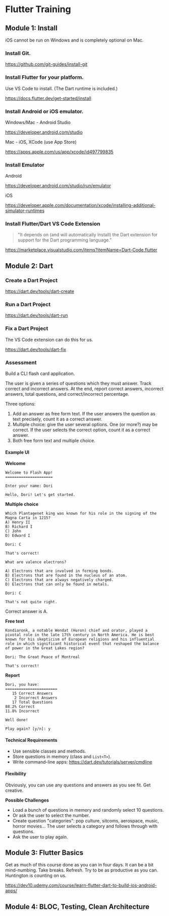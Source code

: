 # Flutter Training

## Module 1: Install

iOS cannot be run on Windows and is completely optional on Mac.

### Install Git.

https://github.com/git-guides/install-git

### Install Flutter for your platform. 

Use VS Code to install. (The Dart runtime is included.)

https://docs.flutter.dev/get-started/install

### Install Android or iOS emulator.

Windows/Mac - Android Studio

https://developer.android.com/studio

Mac - iOS, XCode (use App Store)

https://apps.apple.com/us/app/xcode/id497799835 

### Install Emulator

Android

https://developer.android.com/studio/run/emulator

iOS

https://developer.apple.com/documentation/xcode/installing-additional-simulator-runtimes

### Install Flutter/Dart VS Code Extension

> "It depends on (and will automatically install) the Dart extension for support for the Dart programming language."

https://marketplace.visualstudio.com/items?itemName=Dart-Code.flutter

## Module 2: Dart

### Create a Dart Project

https://dart.dev/tools/dart-create

### Run a Dart Project

https://dart.dev/tools/dart-run

### Fix a Dart Project

The VS Code extension can do this for us.

https://dart.dev/tools/dart-fix

### Assessment

Build a CLI flash card application. 

The user is given a series of questions which they must answer. Track correct and incorrect answers. At the end, report correct answers, incorrect answers, total questions, and correct/incorrect percentage.

Three options:
1. Add an answer as free form text. If the user answers the question as text precisely, count it as a correct answer.
2. Multiple choice: give the user several options. One (or more?) may be correct. If the user selects the correct option, count it as a correct answer.
3. Both free form text and multiple choice.

#### Example UI

**Welcome**

```
Welcome to Flash App!
=====================

Enter your name: Dori

Hello, Dori! Let's get started.
```

**Multiple choice**

```
Which Plantagenet king was known for his role in the signing of the Magna Carta in 1215?
A) Henry II
B) Richard I
C) John
D) Edward I

Dori: C

That's correct!
```

```
What are valence electrons?

A) Electrons that are involved in forming bonds.
B) Electrons that are found in the nucleus of an atom.
C) Electrons that are always negatively charged.
D) Electrons that can only be found in metals.

Dori: C

That's not quite right.
```

Correct answer is A.

**Free text**

```
Kondiaronk, a notable Wendat (Huron) chief and orator, played a pivotal role in the late 17th century in North America. He is best known for his skepticism of European religions and his influential role in which significant historical event that reshaped the balance of power in the Great Lakes region?

Dori: The Great Peace of Montreal

That's correct!
```

**Report**

```
Dori, you have:
=======================
   15 Correct Answers
    2 Incorrect Answers
   17 Total Questions
88.2% Correct
11.8% Incorrect

Well done!

Play again? [y/n]: y
```

#### Technical Requirements

- Use sensible classes and methods.
- Store questions in memory (class and `List<T>`).
- Write command-line apps: https://dart.dev/tutorials/server/cmdline

#### Flexibility

Obviously, you can use any questions and answers as you see fit. Get creative.

**Possible Challenges**

- Load a bunch of questions in memory and randomly select 10 questions.
- Or ask the user to select the number.
- Create question "categories": pop culture, sitcoms, aerospace, music, horror movies... The user selects a category and follows through with questions.
- Ask the user to play again.

## Module 3: Flutter Basics

Get as much of this course done as you can in four days. It can be a bit mind-numbing. Take breaks. Refresh. Try to be as productive as you can. Huntington is counting on us.

https://dev10.udemy.com/course/learn-flutter-dart-to-build-ios-android-apps/

## Module 4: BLOC, Testing, Clean Architecture
